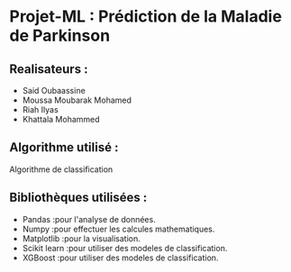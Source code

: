 # Projet-ML : Prédiction de la Maladie de Parkinson

## Realisateurs :

+ Said Oubaassine
+ Moussa Moubarak Mohamed
+ Riah Ilyas
+ Khattala Mohammed

## Algorithme utilisé :

Algorithme de classification

## Bibliothèques utilisées :

+ Pandas       :pour l'analyse de données.
+ Numpy        :pour effectuer les calcules mathematiques.
+ Matplotlib   :pour la visualisation.
+ Scikit learn :pour utiliser des modeles de classification.
+ XGBoost      :pour utiliser des modeles de classification.
